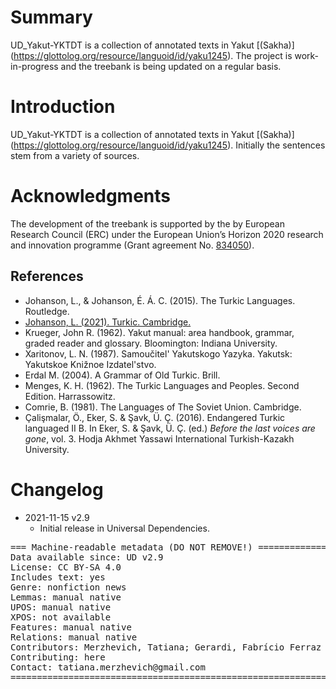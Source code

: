 # Summary

UD_Yakut-YKTDT is a collection of annotated texts in Yakut [(Sakha)] (https://glottolog.org/resource/languoid/id/yaku1245). The project is work-in-progress and the treebank is being updated on a regular basis.


# Introduction

UD_Yakut-YKTDT is a collection of annotated texts in Yakut [(Sakha)] (https://glottolog.org/resource/languoid/id/yaku1245). Initially the sentences stem from a variety of sources. 


# Acknowledgments

The development of the treebank is supported by the by European Research Council (ERC) under the European Union’s Horizon 2020 research and innovation programme (Grant agreement No. [834050](https://uni-tuebingen.de/fakultaeten/philosophische-fakultaet/fachbereiche/neuphilologie/seminar-fuer-sprachwissenschaft/arbeitsbereiche/allg-sprachwissenschaft/projekte/crosslingference/)).


## References

* Johanson, L., & Johanson, É. Á. C. (2015). The Turkic Languages. Routledge.
* [Johanson, L. (2021). Turkic. Cambridge.](https://www.cambridge.org/core/books/turkic/main-clauses/C89BFDA9EEF9D4754043E2D343C91BEF/core-reader#CN-bp-54)
* Krueger, John R. (1962). Yakut manual: area handbook, grammar, graded reader and glossary. Bloomington: Indiana University.
* Xaritonov, L. N. (1987). Samoučitel' Yakutskogo Yazyka. Yakutsk: Yakutskoe Knižnoe Izdatel'stvo.
* Erdal M. (2004). A Grammar of Old Turkic. Brill.
* Menges, K. H. (1962). The Turkic Languages and Peoples. Second Edition. Harrassowitz.
* Comrie, B. (1981). The Languages of The Soviet Union. Cambridge.
* Çalişmalar, Ö., Eker, S. & Şavk, Ü. Ç. (2016). Endangered Turkic languaged II B. In Eker, S. & Şavk, Ü. Ç. (ed.) _Before the last voices are gone_, vol. 3. Hodja Akhmet Yassawi International Turkish-Kazakh University.  


# Changelog

* 2021-11-15 v2.9
  * Initial release in Universal Dependencies.


<pre>
=== Machine-readable metadata (DO NOT REMOVE!) ================================
Data available since: UD v2.9
License: CC BY-SA 4.0
Includes text: yes
Genre: nonfiction news
Lemmas: manual native
UPOS: manual native
XPOS: not available
Features: manual native
Relations: manual native
Contributors: Merzhevich, Tatiana; Gerardi, Fabrício Ferraz
Contributing: here
Contact: tatiana.merzhevich@gmail.com
===============================================================================
</pre>
